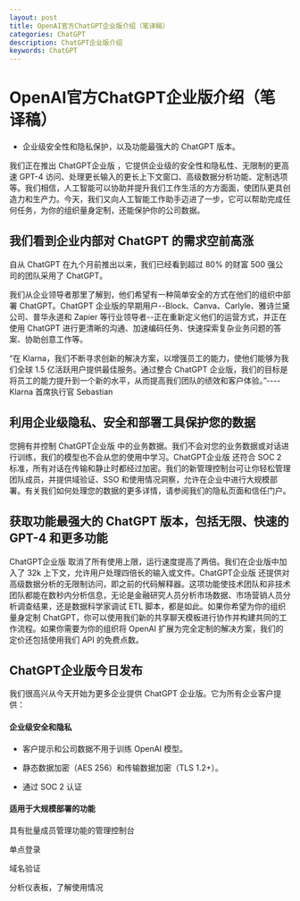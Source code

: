 ```yaml
---
layout: post
title: OpenAI官方ChatGPT企业版介绍（笔译稿）
categories: ChatGPT
description: ChatGPT企业版介绍
keywords: ChatGPT
---
```


#  OpenAI官方ChatGPT企业版介绍（笔译稿）

* 企业级安全性和隐私保护，以及功能最强大的 ChatGPT 版本。

我们正在推出 ChatGPT企业版 ，它提供企业级的安全性和隐私性、无限制的更高速 GPT-4 访问、处理更长输入的更长上下文窗口、高级数据分析功能、定制选项等。我们相信，人工智能可以协助并提升我们工作生活的方方面面，使团队更具创造力和生产力。今天，我们又向人工智能工作助手迈进了一步，它可以帮助完成任何任务，为你的组织量身定制，还能保护你的公司数据。

## 我们看到企业内部对 ChatGPT 的需求空前高涨

自从 ChatGPT 在九个月前推出以来，我们已经看到超过 80% 的财富 500 强公司的团队采用了 ChatGPT。

我们从企业领导者那里了解到，他们希望有一种简单安全的方式在他们的组织中部署 ChatGPT。ChatGPT 企业版的早期用户--Block、Canva、Carlyle、雅诗兰黛公司、普华永道和 Zapier 等行业领导者--正在重新定义他们的运营方式，并正在使用 ChatGPT 进行更清晰的沟通、加速编码任务、快速探索复杂业务问题的答案、协助创意工作等。

“在 Klarna，我们不断寻求创新的解决方案，以增强员工的能力，使他们能够为我们全球 1.5 亿活跃用户提供最佳服务。通过整合 ChatGPT 企业版，我们的目标是将员工的能力提升到一个新的水平，从而提高我们团队的绩效和客户体验。”----Klarna 首席执行官 Sebastian

## 利用企业级隐私、安全和部署工具保护您的数据

您拥有并控制 ChatGPT企业版 中的业务数据。我们不会对您的业务数据或对话进行训练，我们的模型也不会从您的使用中学习。ChatGPT企业版 还符合 SOC 2 标准，所有对话在传输和静止时都经过加密。我们的新管理控制台可让你轻松管理团队成员，并提供域验证、SSO 和使用情况洞察，允许在企业中进行大规模部署。有关我们如何处理您的数据的更多详情，请参阅我们的隐私页面和信任门户。

## 获取功能最强大的 ChatGPT 版本，包括无限、快速的 GPT-4 和更多功能

ChatGPT企业版 取消了所有使用上限，运行速度提高了两倍。我们在企业版中加入了 32k 上下文，允许用户处理四倍长的输入或文件。ChatGPT企业版 还提供对高级数据分析的无限制访问，即之前的代码解释器。这项功能使技术团队和非技术团队都能在数秒内分析信息，无论是金融研究人员分析市场数据、市场营销人员分析调查结果，还是数据科学家调试 ETL 脚本，都是如此。如果你希望为你的组织量身定制 ChatGPT，你可以使用我们新的共享聊天模板进行协作并构建共同的工作流程。如果你需要为你的组织将 OpenAI 扩展为完全定制的解决方案，我们的定价还包括使用我们 API 的免费点数。

## ChatGPT企业版今日发布

我们很高兴从今天开始为更多企业提供 ChatGPT 企业版。它为所有企业客户提供：

#### 企业级安全和隐私

* 客户提示和公司数据不用于训练 OpenAI 模型。

* 静态数据加密（AES 256）和传输数据加密（TLS 1.2+）。

* 通过 SOC 2 认证

#### 适用于大规模部署的功能
 具有批量成员管理功能的管理控制台

单点登录

域名验证

分析仪表板，了解使用情况
